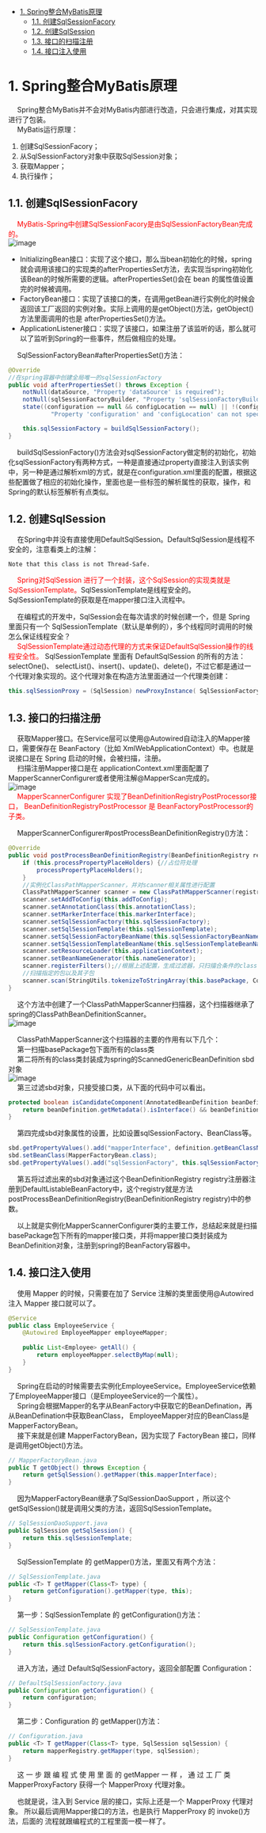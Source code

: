 
<!-- TOC -->

- [1. Spring整合MyBatis原理](#1-spring整合mybatis原理)
    - [1.1. 创建SqlSessionFacory](#11-创建sqlsessionfacory)
    - [1.2. 创建SqlSession](#12-创建sqlsession)
    - [1.3. 接口的扫描注册](#13-接口的扫描注册)
    - [1.4. 接口注入使用](#14-接口注入使用)

<!-- /TOC -->

# 1. Spring整合MyBatis原理  
&emsp; Spring整合MyBatis并不会对MyBatis内部进行改造，只会进行集成，对其实现进行了包装。  
&emsp; MyBatis运行原理：  
1. 创建SqlSessionFacory；
2. 从SqlSessionFactory对象中获取SqlSession对象；
3. 获取Mapper；
4. 执行操作；

## 1.1. 创建SqlSessionFacory  
&emsp; <font color = "red">MyBatis-Spring中创建SqlSessionFacory是由SqlSessionFactoryBean完成的。</font>  
![image](https://gitee.com/wt1814/pic-host/raw/master/images/SSM/Mybatis/mybatis-24.png)  

* InitializingBean接口：实现了这个接口，那么当bean初始化的时候，spring就会调用该接口的实现类的afterPropertiesSet方法，去实现当spring初始化该Bean的时候所需要的逻辑。afterPropertiesSet()会在 bean 的属性值设置完的时候被调用。  
* FactoryBean接口：实现了该接口的类，在调用getBean进行实例化的时候会返回该工厂返回的实例对象。实际上调用的是getObject()方法，getObject() 方法里面调用的也是 afterPropertiesSet()方法。  
* ApplicationListener接口：实现了该接口，如果注册了该监听的话，那么就可以了监听到Spring的一些事件，然后做相应的处理。  

&emsp; SqlSessionFactoryBean#afterPropertiesSet()方法：  

```java
@Override
//在spring容器中创建全局唯一的sqlSessionFactory
public void afterPropertiesSet() throws Exception {
    notNull(dataSource, "Property 'dataSource' is required");
    notNull(sqlSessionFactoryBuilder, "Property 'sqlSessionFactoryBuilder' is required");
    state((configuration == null && configLocation == null) || !(configuration != null && configLocation != null),
            "Property 'configuration' and 'configLocation' can not specified with together");

    this.sqlSessionFactory = buildSqlSessionFactory();
}
```
&emsp; buildSqlSessionFactory()方法会对sqlSessionFactory做定制的初始化，初始化sqlSessionFactory有两种方式，一种是直接通过property直接注入到该实例中，另一种是通过解析xml的方式，就是在configuration.xml里面的配置，根据这些配置做了相应的初始化操作，里面也是一些标签的解析属性的获取，操作，和Spring的默认标签解析有点类似。  

## 1.2. 创建SqlSession  
&emsp; 在Spring中并没有直接使用DefaultSqlSession。DefaultSqlSession是线程不安全的，注意看类上的注解：  

    Note that this class is not Thread-Safe. 

&emsp; <font color = "red">Spring对SqlSession 进行了一个封装，这个SqlSession的实现类就是SqlSessionTemplate。</font>SqlSessionTemplate是线程安全的。SqlSessionTemplate的获取是在mapper接口注入流程中。 

&emsp; 在编程式的开发中，SqlSession会在每次请求的时候创建一个，但是 Spring 里面只有一个 SqlSessionTemplate（默认是单例的），多个线程同时调用的时候怎么保证线程安全？  
&emsp; <font color = "red">SqlSessionTemplate通过动态代理的方式来保证DefaultSqlSession操作的线程安全性。</font> SqlSessionTemplate 里面有 DefaultSqlSession 的所有的方法：selectOne()、 selectList()、insert()、update()、delete()，不过它都是通过一个代理对象实现的。这个代理对象在构造方法里面通过一个代理类创建：    

```java
this.sqlSessionProxy = (SqlSession) newProxyInstance( SqlSessionFactory.class.getClassLoader(), new Class[] { SqlSession.class }, new SqlSessionInterceptor());
```

## 1.3. 接口的扫描注册  
&emsp; 获取Mapper接口。在Service层可以使用@Autowired自动注入的Mapper接口，需要保存在 BeanFactory（比如 XmlWebApplicationContext）中。也就是说接口是在 Spring 启动的时候，会被扫描，注册。     
&emsp; 扫描注册Mapper接口是在 applicationContext.xml里面配置了MapperScannerConfigurer或者使用注解@MapperScan完成的。  
![image](https://gitee.com/wt1814/pic-host/raw/master/images/SSM/Mybatis/mybatis-25.png)  
&emsp; <font color = "red">MapperScannerConfigurer 实现了BeanDefinitionRegistryPostProcessor接口， BeanDefinitionRegistryPostProcessor 是 BeanFactoryPostProcessor的子类。</font>  

&emsp; MapperScannerConfigurer#postProcessBeanDefinitionRegistry()方法：  

```java
@Override
public void postProcessBeanDefinitionRegistry(BeanDefinitionRegistry registry) {
    if (this.processPropertyPlaceHolders) {//占位符处理
        processPropertyPlaceHolders();
    }
    //实例化ClassPathMapperScanner，并对scanner相关属性进行配置
    ClassPathMapperScanner scanner = new ClassPathMapperScanner(registry);
    scanner.setAddToConfig(this.addToConfig);
    scanner.setAnnotationClass(this.annotationClass);
    scanner.setMarkerInterface(this.markerInterface);
    scanner.setSqlSessionFactory(this.sqlSessionFactory);
    scanner.setSqlSessionTemplate(this.sqlSessionTemplate);
    scanner.setSqlSessionFactoryBeanName(this.sqlSessionFactoryBeanName);
    scanner.setSqlSessionTemplateBeanName(this.sqlSessionTemplateBeanName);
    scanner.setResourceLoader(this.applicationContext);
    scanner.setBeanNameGenerator(this.nameGenerator);
    scanner.registerFilters();//根据上述配置，生成过滤器，只扫描合条件的class
    //扫描指定的包以及其子包
    scanner.scan(StringUtils.tokenizeToStringArray(this.basePackage, ConfigurableApplicationContext.CONFIG_LOCATION_DELIMITERS));
}
```
&emsp; 这个方法中创建了一个ClassPathMapperScanner扫描器，这个扫描器继承了spring的ClassPathBeanDefinitionScanner。  
![image](https://gitee.com/wt1814/pic-host/raw/master/images/SSM/Mybatis/mybatis-27.png)  

&emsp; ClassPathMapperScanner这个扫描器的主要的作用有以下几个：  
&emsp; 第一扫描basePackage包下面所有的class类  
&emsp; 第二将所有的class类封装成为spring的ScannedGenericBeanDefinition sbd对象  
![image](https://gitee.com/wt1814/pic-host/raw/master/images/SSM/Mybatis/mybatis-28.png)  
&emsp; 第三过滤sbd对象，只接受接口类，从下面的代码中可以看出。  

```java
protected boolean isCandidateComponent(AnnotatedBeanDefinition beanDefinition) {
    return beanDefinition.getMetadata().isInterface() && beanDefinition.getMetadata().isIndependent();
}
```
&emsp; 第四完成sbd对象属性的设置，比如设置sqlSessionFactory、BeanClass等。  

```java
sbd.getPropertyValues().add("mapperInterface", definition.getBeanClassName());
sbd.setBeanClass(MapperFactoryBean.class);
sbd.getPropertyValues().add("sqlSessionFactory", this.sqlSessionFactory);
```
&emsp; 第五将过滤出来的sbd对象通过这个BeanDefinitionRegistry registry注册器注册到DefaultListableBeanFactory中，这个registry就是方法postProcessBeanDefinitionRegistry(BeanDefinitionRegistry registry)中的参数。  

&emsp; 以上就是实例化MapperScannerConfigurer类的主要工作，总结起来就是扫描basePackage包下所有的mapper接口类，并将mapper接口类封装成为BeanDefinition对象，注册到spring的BeanFactory容器中。  

## 1.4. 接口注入使用  
&emsp; 使用 Mapper 的时候，只需要在加了 Service 注解的类里面使用@Autowired 注入 Mapper 接口就可以了。  

```java
@Service 
public class EmployeeService { 
    @Autowired EmployeeMapper employeeMapper; 
    
    public List<Employee> getAll() { 
        return employeeMapper.selectByMap(null); 
    } 
}
```
&emsp; Spring在启动的时候需要去实例化EmployeeService。EmployeeService依赖了EmployeeMapper接口（是EmployeeService的一个属性）。  
&emsp; Spring会根据Mapper的名字从BeanFactory中获取它的BeanDefination，再从BeanDefination中获取BeanClass， EmployeeMapper对应的BeanClass是MapperFactoryBean。   
&emsp; 接下来就是创建 MapperFactoryBean，因为实现了 FactoryBean 接口，同样是调用getObject()方法。  

```java
// MapperFactoryBean.java 
public T getObject() throws Exception { 
    return getSqlSession().getMapper(this.mapperInterface); 
}
```
&emsp; 因为MapperFactoryBean继承了SqlSessionDaoSupport ，所以这个getSqlSession()就是调用父类的方法，返回SqlSessionTemplate。  

```java
// SqlSessionDaoSupport.java 
public SqlSession getSqlSession() { 
    return this.sqlSessionTemplate; 
}
```

&emsp; SqlSessionTemplate 的 getMapper()方法，里面又有两个方法：  

```java
// SqlSessionTemplate.java 
public <T> T getMapper(Class<T> type) { 
    return getConfiguration().getMapper(type, this); 
}
```
&emsp; 第一步：SqlSessionTemplate 的 getConfiguration()方法：  

```java
// SqlSessionTemplate.java 
public Configuration getConfiguration() { 
    return this.sqlSessionFactory.getConfiguration(); 
}
```
&emsp; 进入方法，通过 DefaultSqlSessionFactory，返回全部配置 Configuration：  

```java
// DefaultSqlSessionFactory.java 
public Configuration getConfiguration() { 
    return configuration; 
}
```
&emsp; 第二步：Configuration 的 getMapper()方法：  

```java
// Configuration.java 
public <T> T getMapper(Class<T> type, SqlSession sqlSession) { 
    return mapperRegistry.getMapper(type, sqlSession); 
}
```
&emsp; 这 一 步 跟 编 程 式 使 用 里 面 的 getMapper 一 样 ， 通 过 工 厂 类 MapperProxyFactory 获得一个 MapperProxy 代理对象。  

&emsp; 也就是说，注入到 Service 层的接口，实际上还是一个 MapperProxy 代理对象。 所以最后调用Mapper接口的方法，也是执行 MapperProxy 的 invoke()方法，后面的 流程就跟编程式的工程里面一模一样了。  
